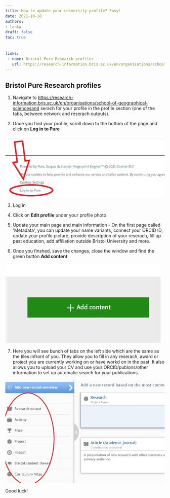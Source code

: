 ```yaml
---
title: How to update your university profile? Easy!
date: 2021-10-18
authors:
- lenka
draft: false
toc: true


links:
 - name: Bristol Pure Research profiles
   url: https://research-information.bris.ac.uk/en/organisations/school-of-geographical-sciences
---
```


## Bristol Pure Research profiles

1. Navigate to https://research-information.bris.ac.uk/en/organisations/school-of-geographical-sciencesand serach for your profile in the profile section (one of the tabs, between network and reserach outputs).

2. Once you find your profile, scroll down to the bottom of the page and click on **Log in to Pure**

![jpg](./images/RP2.jpg)

3. Log in

4. Click on **Edit profile** under your profile photo

5. Update your main page and main information - On the first page called 'Metadata', you can update your name variants, connect your ORCID ID, update your profile picture, provide description of your reserach, fill up past education, add affiliation outside Bristol University and more. 

6. Once you finshed, save the changes, close the window and find the green button **Add content**

![jpg](./images/RP1.jpg)

7. Here you will see bunch of tabs on the left side which are the same as the tiles infront of you. They allow you to fill in any reserach, award or project you are currently working on or have workd on in the past. It also allows you to upload your CV and use your ORCID/publons/other information to set up automatic search for your publications. 

![jpg](./images/RP3.jpg)

Good luck!